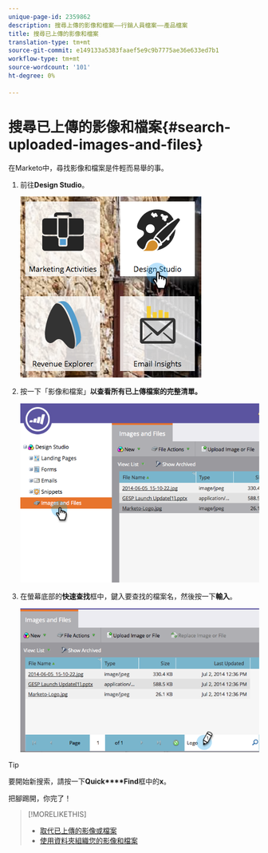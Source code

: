 ```yaml
---
unique-page-id: 2359862
description: 搜尋上傳的影像和檔案——行銷人員檔案——產品檔案
title: 搜尋已上傳的影像和檔案
translation-type: tm+mt
source-git-commit: e149133a5383faaef5e9c9b7775ae36e633ed7b1
workflow-type: tm+mt
source-wordcount: '101'
ht-degree: 0%

---
```



# 搜尋已上傳的影像和檔案{#search-uploaded-images-and-files}

在Marketo中，尋找影像和檔案是件輕而易舉的事。

1. 前往&#x200B;**Design Studio**。

   ![](assets/designstudio-1.png)

1. 按一下「影像和檔案」**以查看所有已上傳檔案的完整清單。**

   ![](assets/image2014-9-16-11-3a44-3a4.png)

1. 在螢幕底部的&#x200B;**快速查找**&#x200B;框中，鍵入要查找的檔案名，然後按一下&#x200B;**輸入**。

   ![](assets/image2014-9-16-11-3a46-3a32.png)

>[!TIP]
>
>要開始新搜索，請按一下&#x200B;**Quick****Find**&#x200B;框中的&#x200B;**x**。

把腳踢開，你完了！

>[!MORELIKETHIS]
>
>* [取代已上傳的影像或檔案](replace-an-uploaded-image-or-file.md)
>* [使用資料夾組織您的影像和檔案](organize-your-images-and-files-using-folders.md)

>



